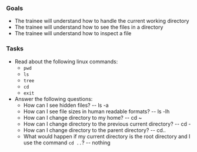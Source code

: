 ### Goals
- The trainee will understand how to handle the current working directory
- The trainee will understand how to see the files in a directory
- The trainee will understand how to inspect a file

### Tasks
- Read about the following linux commands:
  - `pwd`
  - `ls`
  - `tree`
  - `cd`
  - `exit`
- Answer the following questions:
  - How can I see hidden files? -- ls -a
  - How can I see file sizes in human readable formats? -- ls -lh 
  - How can I change directory to my home? -- cd ~
  - How can I change directory to the previous current directory? -- cd -
  - How can I change directory to the parent directory? -- cd..
  - What would happen if my current directory is the root directory and I use the command `cd ..`? -- nothing
